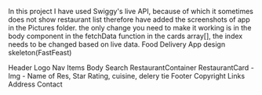 In this project I have used Swiggy's live API, because of which it sometimes does not show restaurant list therefore have added the screenshots of app in the Pictures folder.
the only change you need to make it working is in the body component in the fetchData function in the cards array[], the index needs to be changed based on live data.
Food Delivery App design skeleton(FastFeast)

Header
Logo
Nav Items
Body
Search
RestaurantContainer
RestaurantCard - Img - Name of Res, Star Rating, cuisine, delery tie
Footer
Copyright
Links
Address
Contact
